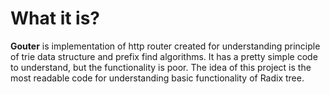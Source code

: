 # What it is?

**Gouter** is implementation of http router created for understanding principle of trie data structure and prefix find algorithms. It has a pretty simple code to understand, but the functionality is poor. The idea of this project is the most readable code for understanding basic functionality of Radix tree.